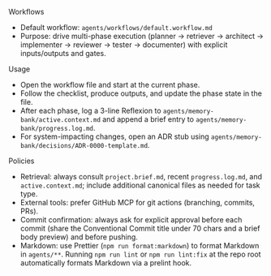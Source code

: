 Workflows

- Default workflow: `agents/workflows/default.workflow.md`
- Purpose: drive multi-phase execution (planner → retriever → architect → implementer → reviewer → tester → documenter) with explicit inputs/outputs and gates.

Usage

- Open the workflow file and start at the current phase.
- Follow the checklist, produce outputs, and update the phase state in the file.
- After each phase, log a 3-line Reflexion to `agents/memory-bank/active.context.md` and append a brief entry to `agents/memory-bank/progress.log.md`.
- For system-impacting changes, open an ADR stub using `agents/memory-bank/decisions/ADR-0000-template.md`.

Policies

- Retrieval: always consult `project.brief.md`, recent `progress.log.md`, and `active.context.md`; include additional canonical files as needed for task type.
- External tools: prefer GitHub MCP for git actions (branching, commits, PRs).
- Commit confirmation: always ask for explicit approval before each commit (share the Conventional Commit title under 70 chars and a brief body preview) and before pushing.
- Markdown: use Prettier (`npm run format:markdown`) to format Markdown in `agents/**`. Running `npm run lint` or `npm run lint:fix` at the repo root automatically formats Markdown via a prelint hook.
